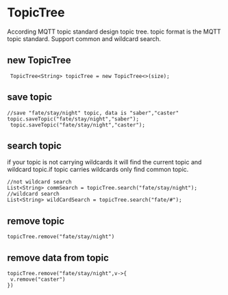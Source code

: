 # TopicTree
According MQTT topic standard design topic tree.
topic format is the MQTT topic standard. Support common and wildcard search.

## new TopicTree
```
 TopicTree<String> topicTree = new TopicTree<>(size);
 ```
 
 ## save topic
 ```
 //save "fate/stay/night" topic, data is "saber","caster"
 topic.saveTopic("fate/stay/night","saber");
  topic.saveTopic("fate/stay/night","caster");
 ```
 
 ## search topic
 if your topic is not carrying wildcards it will find the current topic and wildcard topic.if topic carries wildcards only find common topic. 
 ```
 //not wildcard search
 List<String> commSearch = topicTree.search("fate/stay/night");
 //wildcard search
 List<String> wildCardSearch = topicTree.search("fate/#");
 ```
 
 ## remove topic
 ```
 topicTree.remove("fate/stay/night")
 ```
 
 ## remove data from topic
 
 ```
 topicTree.remove("fate/stay/night",v->{
  v.remove("caster")
 })
 ```
 
 

